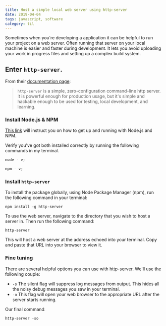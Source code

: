 ```yaml
---
title: Host a simple local web server using http-server
date: 2019-04-04
tags: javascript, software
category: til
---
```


Sometimes when you're developing a application it can be helpful to run your project on a web server. Often running that server on your local machine is easier and faster during development. It lets you avoid uploading your work in progress files and setting up a complex build system.

## Enter `http-server`.

From their [documentation page](https://www.npmjs.com/package/http-server):

> `http-server` is a simple, zero-configuration command-line http server. It is powerful enough for production usage, but it's simple and hackable enough to be used for testing, local development, and learning.

### Install Node.js & NPM

[This link](https://www.npmjs.com/get-npm) will instruct you on how to get up and running with Node.js and NPM.

Verify you've got both installed correctly by running the following commands in my terminal.

```js
node - v;
```

```js
npm - v;
```

### Install `http-server`

To install the package globally, using Node Package Manager (npm), run the following command in your terminal:

    npm install -g http-server

To use the web server, navigate to the directory that you wish to host a server in. Then run the following command:

    http-server

This will host a web server at the address echoed into your terminal. Copy and paste that URL into your browser to view it.

### Fine tuning

There are several helpful options you can use with http-server. We'll use the following couple:

- `-s` The silent flag will suppress log messages from output. This hides all the noisy debug messages you saw in your terminal.
- `-o` This flag will open your web browser to the appropriate URL after the server starts running.

Our final command:

    http-server -so

